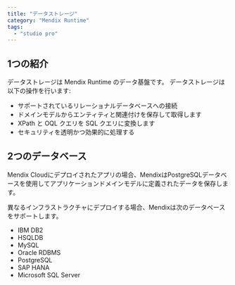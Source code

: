 ```yaml
---
title: "データストレージ"
category: "Mendix Runtime"
tags:
  - "studio pro"
---
```


## 1つの紹介

データストレージは Mendix Runtime のデータ基盤です。 データストレージは以下の操作を行います:

* サポートされているリレーショナルデータベースへの接続
* ドメインモデルからエンティティと関連付けを保存して取得します
* XPath と OQL クエリを SQL クエリに変換します
* セキュリティを透明かつ効果的に処理する

## 2つのデータベース

Mendix Cloudにデプロイされたアプリの場合、MendixはPostgreSQLデータベースを使用してアプリケーションドメインモデルに定義されたデータを保存します。

異なるインフラストラクチャにデプロイする場合、Mendixは次のデータベースをサポートします。

* IBM DB2
* HSQLDB
* MySQL
* Oracle RDBMS
* PostgreSQL
* SAP HANA
* Microsoft SQL Server
